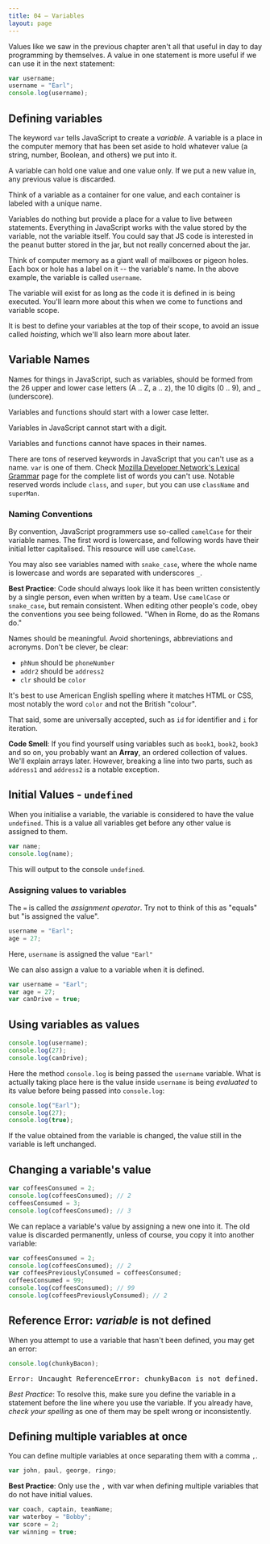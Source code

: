 ```yaml
---
title: 04 – Variables
layout: page
---
```


Values like we saw in the previous chapter aren't all that useful in day to day programming by themselves. A value in one statement is more useful if we can use it in the next statement:

```js
var username;
username = "Earl";
console.log(username);
```

## Defining variables

The keyword `var` tells JavaScript to create a *variable*. A variable is a place in the computer memory that has been set aside to hold whatever value (a string, number, Boolean, and others) we put into it.

A variable can hold one value and one value only. If we put a new value in, any previous value is discarded.

Think of a variable as a container for one value, and each container is labeled with a unique name.

Variables do nothing but provide a place for a value to live between statements. Everything in JavaScript works with the value stored by the variable, not the variable itself. You could say that JS code is interested in the peanut butter stored in the jar, but not really concerned about the jar.

Think of computer memory as a giant wall of mailboxes or pigeon holes. Each box or hole has a label on it -- the variable's name. In the above example, the variable is called `username`.

The variable will exist for as long as the code it is defined in is being executed. You'll learn more about this when we come to functions and variable scope.

It is best to define your variables at the top of their scope, to avoid an issue called *hoisting*, which we'll also learn more about later.

## Variable Names

Names for things in JavaScript, such as variables, should be formed from the 26 upper and lower case letters (A .. Z, a .. z), the 10 digits (0 .. 9), and _ (underscore).

Variables and functions should start with a lower case letter.

Variables in JavaScript cannot start with a digit.

Variables and functions cannot have spaces in their names.

There are tons of reserved keywords in JavaScript that you can't use as a name. `var` is one of them. Check [Mozilla Developer Network's Lexical Grammar](https://developer.mozilla.org/en-US/docs/Web/JavaScript/Reference/Lexical_grammar#Keywords) page for the complete list of words you can't use. Notable reserved words include `class`, and `super`, but you can use `className` and `superMan`.

### Naming Conventions

By convention, JavaScript programmers use so-called `camelCase` for their variable names. The first word is lowercase, and following words have their initial letter capitalised. This resource will use `camelCase`.

You may also see variables named with `snake_case`, where the whole name is lowercase and words are separated with underscores `_`.

**Best Practice**: Code should always look like it has been written consistently by a single person, even when written by a team. Use `camelCase` or `snake_case`, but remain consistent. When editing other people's code, obey the conventions you see being followed. "When in Rome, do as the Romans do."

<!-- you can't emphasise clear naming enough - feel free to repeat this frequently -->

Names should be meaningful. Avoid shortenings, abbreviations and acronyms. Don't be clever, be clear:

* `phNum` should be `phoneNumber`
* `addr2` should be `address2`
* `clr` should be `color`

It's best to use American English spelling where it matches HTML or CSS, most notably the word `color` and not the British "colour".

That said, some are universally accepted, such as `id` for identifier and `i` for iteration.

**Code Smell**: If you find yourself using variables such as `book1`, `book2`, `book3` and so on, you probably want an **Array**, an ordered collection of values. We'll explain arrays later. However, breaking a line into two parts, such as `address1` and `address2` is a notable exception.

## Initial Values - `undefined`

When you initialise a variable, the variable is considered to have the value `undefined`. This is a value all variables get before any other value is assigned to them.

```js
var name;
console.log(name);
```

This will output to the console `undefined`.


### Assigning values to variables

The `=` is called the *assignment operator*. Try not to think of this as "equals" but "is assigned the value".

```js
username = "Earl";
age = 27;
```

Here, `username` is assigned the value `"Earl"`

We can also assign a value to a variable when it is defined.

```js
var username = "Earl";
var age = 27;
var canDrive = true;
```

## Using variables as values

```js
console.log(username);
console.log(27);
console.log(canDrive);
```

Here the method `console.log` is being passed the `username` variable. What is actually taking place here is the value inside `username` is being *evaluated* to its value before being passed into `console.log`:

```js
console.log("Earl");
console.log(27);
console.log(true);
```

If the value obtained from the variable is changed, the value still in the variable is left unchanged.

## Changing a variable's value
```js
var coffeesConsumed = 2;
console.log(coffeesConsumed); // 2
coffeesConsumed = 3;
console.log(coffeesConsumed); // 3
```

We can replace a variable's value by assigning a new one into it. The old value is discarded permanently, unless of course, you copy it into another variable:

```js
var coffeesConsumed = 2;
console.log(coffeesConsumed); // 2
var coffeesPreviouslyConsumed = coffeesConsumed;
coffeesConsumed = 99;
console.log(coffeesConsumed); // 99
console.log(coffeesPreviouslyConsumed); // 2
```


## Reference Error: *variable* is not defined

When you attempt to use a variable that hasn't been defined, you may get an error:
```js
console.log(chunkyBacon);
```
<samp>Error: Uncaught ReferenceError: chunkyBacon is not defined.</samp>

*Best Practice*: To resolve this, make sure you define the variable in a statement before the line where you use the variable. If you already have, *check your spelling* as one of them may be spelt wrong or inconsistently.


## Defining multiple variables at once

You can define multiple variables at once separating them with a comma `,`.

```js
var john, paul, george, ringo;
```

**Best Practice**: Only use the `,` with var when defining multiple variables that do not have initial values.

```js
var coach, captain, teamName;
var waterboy = "Bobby";
var score = 2;
var winning = true;
```
